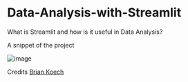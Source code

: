 ﻿# Data-Analysis-with-Streamlit


What is Streamlit and how is it useful in Data Analysis? 

A snippet of the project

![image](https://user-images.githubusercontent.com/48374660/211215279-d62fdcf0-d9f0-4ab3-acfe-a262b5507061.png)



Credits [Brian Koech](https://github.com/brightmaraba)
